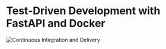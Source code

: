# Test-Driven Development with FastAPI and Docker

![Continuous Integration and Delivery](https://github.com/effr2/text-summarization-service/workflows/Continuous%20Integration%20and%20Delivery/badge.svg?branch=master)